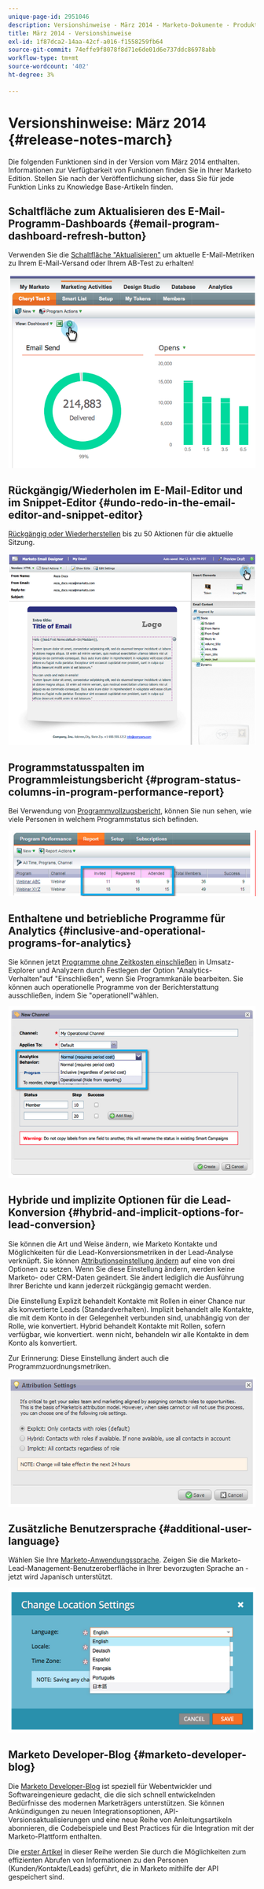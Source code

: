 ```yaml
---
unique-page-id: 2951046
description: Versionshinweise - März 2014 - Marketo-Dokumente - Produktdokumentation
title: März 2014 - Versionshinweise
exl-id: 1f87dca2-14aa-42cf-a016-f1558259fb64
source-git-commit: 74effe9f8078f8d71e6de01d6e737ddc86978abb
workflow-type: tm+mt
source-wordcount: '402'
ht-degree: 3%

---
```


# Versionshinweise: März 2014 {#release-notes-march}

Die folgenden Funktionen sind in der Version vom März 2014 enthalten. Informationen zur Verfügbarkeit von Funktionen finden Sie in Ihrer Marketo Edition. Stellen Sie nach der Veröffentlichung sicher, dass Sie für jede Funktion Links zu Knowledge Base-Artikeln finden.

## Schaltfläche zum Aktualisieren des E-Mail-Programm-Dashboards {#email-program-dashboard-refresh-button}

Verwenden Sie die [Schaltfläche &quot;Aktualisieren&quot;](/help/marketo/product-docs/email-marketing/email-programs/email-program-data/use-the-email-program-dashboard.md) um aktuelle E-Mail-Metriken zu Ihrem E-Mail-Versand oder Ihrem AB-Test zu erhalten!

![](assets/image2014-9-22-11-3a35-3a15.png)

## Rückgängig/Wiederholen im E-Mail-Editor und im Snippet-Editor {#undo-redo-in-the-email-editor-and-snippet-editor}

[Rückgängig oder Wiederherstellen](/help/marketo/product-docs/email-marketing/general/email-editor-2/edit-elements-in-an-email.md) bis zu 50 Aktionen für die aktuelle Sitzung.

![](assets/image2014-9-22-11-3a35-3a40.png)

## Programmstatusspalten im Programmleistungsbericht {#program-status-columns-in-program-performance-report}

Bei Verwendung von [Programmvollzugsbericht](/help/marketo/product-docs/core-marketo-concepts/programs/program-performance-report/add-program-status-columns-to-a-program-report.md), können Sie nun sehen, wie viele Personen in welchem Programmstatus sich befinden.

![](assets/image2014-9-22-11-3a36-3a13.png)

## Enthaltene und betriebliche Programme für Analytics {#inclusive-and-operational-programs-for-analytics}

Sie können jetzt [Programme ohne Zeitkosten einschließen](/help/marketo/product-docs/reporting/revenue-cycle-analytics/program-analytics/make-a-program-without-a-period-cost-available-in-revenue-explorer-and-analyzers.md) in Umsatz-Explorer und Analyzern durch Festlegen der Option &quot;Analytics-Verhalten&quot;auf &quot;Einschließen&quot;, wenn Sie Programmkanäle bearbeiten. Sie können auch operationelle Programme von der Berichterstattung ausschließen, indem Sie &quot;operationell&quot;wählen.

![](assets/image2014-9-22-11-3a36-3a32.png)

## Hybride und implizite Optionen für die Lead-Konversion {#hybrid-and-implicit-options-for-lead-conversion}

Sie können die Art und Weise ändern, wie Marketo Kontakte und Möglichkeiten für die Lead-Konversionsmetriken in der Lead-Analyse verknüpft. Sie können [Attributionseinstellung ändern](/help/marketo/product-docs/administration/settings/change-attribution-settings-for-analytics.md) auf eine von drei Optionen zu setzen. Wenn Sie diese Einstellung ändern, werden keine Marketo- oder CRM-Daten geändert. Sie ändert lediglich die Ausführung Ihrer Berichte und kann jederzeit rückgängig gemacht werden.

Die Einstellung Explizit behandelt Kontakte mit Rollen in einer Chance nur als konvertierte Leads (Standardverhalten). Implizit behandelt alle Kontakte, die mit dem Konto in der Gelegenheit verbunden sind, unabhängig von der Rolle, wie konvertiert. Hybrid behandelt Kontakte mit Rollen, sofern verfügbar, wie konvertiert. wenn nicht, behandeln wir alle Kontakte in dem Konto als konvertiert.

Zur Erinnerung: Diese Einstellung ändert auch die Programmzuordnungsmetriken.

![](assets/image2014-9-22-11-3a36-3a51.png)

## Zusätzliche Benutzersprache {#additional-user-language}

Wählen Sie Ihre [Marketo-Anwendungssprache](/help/marketo/product-docs/administration/settings/select-your-language-locale-and-time-zone.md). Zeigen Sie die Marketo-Lead-Management-Benutzeroberfläche in Ihrer bevorzugten Sprache an - jetzt wird Japanisch unterstützt.

![](assets/image2014-9-22-11-3a37-3a14.png)

## Marketo Developer-Blog {#marketo-developer-blog}

Die [Marketo Developer-Blog](https://developers.marketo.com/blog/) ist speziell für Webentwickler und Softwareingenieure gedacht, die die sich schnell entwickelnden Bedürfnisse des modernen Marketrägers unterstützen. Sie können Ankündigungen zu neuen Integrationsoptionen, API-Versionsaktualisierungen und eine neue Reihe von Anleitungsartikeln abonnieren, die Codebeispiele und Best Practices für die Integration mit der Marketo-Plattform enthalten.

Die [erster Artikel](https://developers.marketo.com/blog/retrieving-customer-and-prospect-information-from-marketo-using-the-api/) in dieser Reihe werden Sie durch die Möglichkeiten zum effizienten Abrufen von Informationen zu den Personen (Kunden/Kontakte/Leads) geführt, die in Marketo mithilfe der API gespeichert sind.
